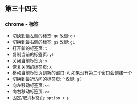## 第三十四天

### chrome - 标签

- 切换到最左侧的标签: `g0` 改键: `gH`
- 切换到最右侧的标签: `g$` 改键: `gL`
- 打开新的标签页: `t`
- 复制当前的标签页: `yt`
- 关闭当前标签页: `x`
- 恢复关闭的标签页: `X`
- 移动当前标签页到新的窗口: `W`, 如果没有第二个窗口会创建一个
- 切换到最近访问的标签页: `^` 改键: `g[`
- 向左移动标签页: `<<`
- 向右移动标签页: `>>`
- 固定/取消标签页: `option + p`

